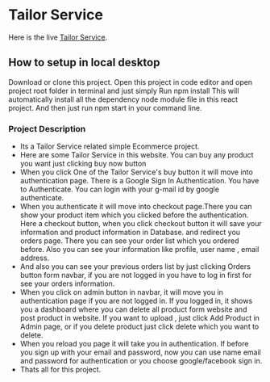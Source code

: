# Tailor Service

Here is the live [Tailor Service](https://tailarservices.web.app/).

## How to setup in local desktop

Download or clone this project. Open this project in code editor and open project root folder in terminal and just simply Run npm install
This will automatically install all the dependency node module file in this react project.
And then just run npm start in your command line.

### Project Description

- Its a Tailor Service related simple Ecommerce project.
- Here are some Tailor Service in this website. You can buy any product you want just clicking buy now button
- When you click One of the Tailor Service's buy button it will move into authentication page. There is a Google Sign In Authentication. You have to Authenticate. You can login with your g-mail id by google authenticate.
- When you authenticate it will move into checkout page.There you can show your product item which you clicked before the authentication. Here a checkout button, when you click checkout button it will save your information and product information in Database. and redirect you orders page. There you can see your order list which you ordered before. Also you can see your information like profile, user name , email address.
- And also you can see your previous orders list by just clicking Orders button form navbar, if you are not logged in you have to log in first for see your orders information.
- When you click on admin button in navbar, it will move you in authentication page if you are not logged in. If you logged in, it shows you a dashboard where you can delete all product form website and post product in website. If you want to upload , just click Add Product in Admin page, or if you delete product just click delete which you want to delete.
- When you reload you page it will take you in authentication. If before you sign up with your email and password, now you can use name email and password for authentication or you choose google/facebook sign in.
- Thats all for this project.